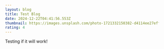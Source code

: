 ```yaml
---
layout: blog
title: Test Blog
date: 2024-12-22T04:41:56.553Z
thumbnail: https://images.unsplash.com/photo-1721332150382-d4114ee27eff?q=80&w=1935&auto=format&fit=crop&ixlib=rb-4.0.3&ixid=M3wxMjA3fDF8MHxwaG90by1wYWdlfHx8fGVufDB8fHx8fA%3D%3D
rating: 4
---
```

T﻿esting if it will work!